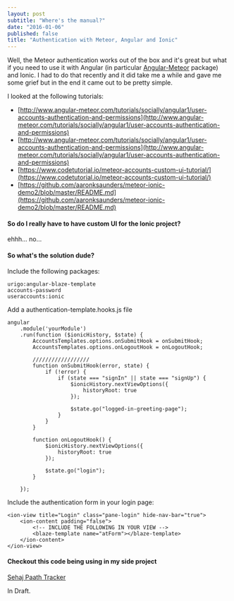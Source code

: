 ```yaml
---
layout: post
subtitle: "Where's the manual?"
date: "2016-01-06"
published: false
title: "Authentication with Meteor, Angular and Ionic"
---
```


Well, the Meteor authentication works out of the box and it's great but what if you need to use it with Angular (in particular [Angular-Meteor](http://www.angular-meteor.com/) package) and Ionic. I had to do that recently and it did take me a while and gave me some grief but in the end it came out to be pretty simple.

I looked at the following tutorials:
- [http://www.angular-meteor.com/tutorials/socially/angular1/user-accounts-authentication-and-permissions](http://www.angular-meteor.com/tutorials/socially/angular1/user-accounts-authentication-and-permissions)
- [http://www.angular-meteor.com/tutorials/socially/angular1/user-accounts-authentication-and-permissions](http://www.angular-meteor.com/tutorials/socially/angular1/user-accounts-authentication-and-permissions)
- [https://www.codetutorial.io/meteor-accounts-custom-ui-tutorial/](https://www.codetutorial.io/meteor-accounts-custom-ui-tutorial/)
- [https://github.com/aaronksaunders/meteor-ionic-demo2/blob/master/README.md](https://github.com/aaronksaunders/meteor-ionic-demo2/blob/master/README.md)

#### So do I really have to have custom UI for the Ionic project?
ehhh... no...

#### So what's the solution dude?
Include the following packages:

```
urigo:angular-blaze-template
accounts-password
useraccounts:ionic
```

Add a authentication-template.hooks.js file

```
angular
    .module('yourModule')
    .run(function ($ionicHistory, $state) {
		AccountsTemplates.options.onSubmitHook = onSubmitHook;
		AccountsTemplates.options.onLogoutHook = onLogoutHook;
		
		//////////////////
		function onSubmitHook(error, state) {
			if (!error) {
				if (state === "signIn" || state === "signUp") {
					$ionicHistory.nextViewOptions({
						historyRoot: true
					});

					$state.go("logged-in-greeting-page");
				}
			}
		}

		function onLogoutHook() {
			$ionicHistory.nextViewOptions({
				historyRoot: true
			});

			$state.go("login");
		}

    });
```

Include the authentication form in your login page:

```
<ion-view title="Login" class="pane-login" hide-nav-bar="true">
    <ion-content padding="false">
    	<!-- INCLUDE THE FOLLOWING IN YOUR VIEW -->
        <blaze-template name="atForm"></blaze-template>
    </ion-content>
</ion-view>
```

#### Checkout this code being using in my side project
[Sehaj Paath Tracker](https://github.com/kmlprtsng/SehajPaathTracker)

In Draft.

